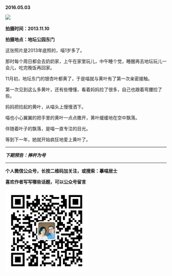 **2016.05.03**

![](http://upload-images.jianshu.io/upload_images/51001-0ae7e814f6b78351.jpg)

**拍摄时间：2013.11.10**

**拍摄地点：地坛公园东门**

这张照片是2013年底照的，喵1岁多了。

那时每个周日都会去奶奶家，上午在家里玩儿，中午睡个觉，睡醒再去地坛玩儿一会儿，吃完晚饭再回家。

11月初，地坛东门的银杏叶都黄了，于是喵就与黄叶有了第一次亲密接触。

第一次见到这么多黄叶，还有些懵懂，看着妈妈捡了很多，自己也跟着弯腰捡了些。

妈妈把捡起的黄叶，从喵头上慢慢洒下。

喵也小心翼翼的把手里的黄叶一点点撒开，黄叶缓缓地在空中飘落。

伴随着叶子的飘落，是喵一直专注的目光。

等到下一年，她就开始疯狂地爱上黄叶了。

***

***下期预告：摔杯为号***

***


**个人微信公众号，长按二维码加关注，或搜索：摹喵居士**

**喜欢作者写写哪些话题，可以公众号留言**

![](https://github.com/jiluofu/jiluofu.github.com/raw/master/momiaojushi/static/qrcode.jpg)